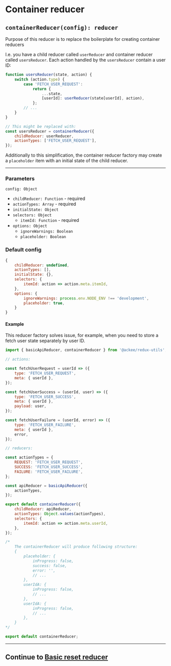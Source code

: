 # Container reducer

## `containerReducer(config): reducer`

Purpose of this reducer is to replace the boilerplate for creating container reducers

I.e. you have a child reducer called `userReducer` and container reducer called `usersReducer`. Each action handled by the `usersReducer` contain a user ID:

```js
function usersReducer(state, action) {
    switch (action.type) {
        case 'FETCH_USER_REQUEST':
            return {
                ...state,
                [userId]: userReducer(state[userId], action),
            };
        // ...
    }
}

// This might be replaced with:
const usersReducer = containerReducer({
    childReducer: userReducer,
    actionTypes: ['FETCH_USER_REQUEST'],
});
```

Additionally to this simplification, the container reducer factory may create a `placeholder` item with an initial state of the child reducer.

---

### Parameters

`config: Object`

-   `childReducer: Function` - required
-   `actionTypes: Array` - required
-   `initialState: Object`
-   `selectors: Object`
    -   `itemId: Function` - required
-   `options: Object`
    -   `ignoreWarnings: Boolean`
    -   `placeholder: Boolean`

### Default config

```js
{
    childReducer: undefined,
    actionTypes: [],
    initialState: {},
    selectors: {
        itemId: action => action.meta.itemId,
    },
    options: {
        ignoreWarnings: process.env.NODE_ENV !== 'development',
        placeholder: true,
    }
}
```

#### Example

This reducer factory solves issue, for example, when you need to store a fetch user state separately by user ID.

```js
import { basicApiReducer, containerReducer } from '@ackee/redux-utils';

// actions:

const fetchUserRequest = userId => ({
    type: 'FETCH_USER_REQUEST',
    meta: { userId },
});

const fetchUserSuccess = (userId, user) => ({
    type: 'FETCH_USER_SUCCESS',
    meta: { userId },
    payload: user,
});

const fetchUserFailure = (userId, error) => ({
    type: 'FETCH_USER_FAILURE',
    meta: { userId },
    error,
});

// reducers:

const actionTypes = {
    REQUEST: 'FETCH_USER_REQUEST',
    SUCCESS: 'FETCH_USER_SUCCESS',
    FAILURE: 'FETCH_USER_FAILURE',
};

const apiReducer = basicApiReducer({
    actionTypes,
});

export default containerReducer({
    childReducer: apiReducer,
    actionTypes: Object.values(actionTypes),
    selectors: {
        itemId: action => action.meta.userId,
    },
});

/*
    The containerReducer will produce following structure:
    {
        placeholder: {
            inProgress: false,
            success: false,
            error: '',
            // ...
        },
        userIdA: {
            inProgress: false,
            // ...
        },
        userIdA: {
            inProgress: false,
            // ...
        },
    }
*/

export default containerReducer;
```

---

## Continue to [Basic reset reducer](/src/reducers/reset/basic/README.md)

